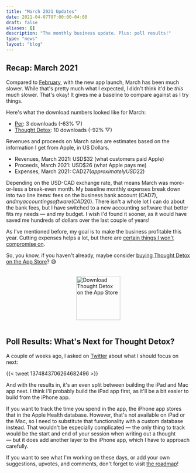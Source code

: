 ```yaml
---
title: "March 2021 Updates"
date: 2021-04-07T07:00:00-04:00
draft: false
aliases: []
description: "The monthly business update. Plus: poll results!"
type: "news"
layout: "blog"
---
```


## Recap: March 2021

Compared to [February][feb2021], with the new app launch, March has been much slower. While that's pretty much what I expected, I didn't think it'd be _this_ much slower. That's okay! It gives me a baseline to compare against as I try things.

Here's what the download numbers looked like for March:

- [Per][per]: 3 downloads (-63% ▽)
- [Thought Detox][thoughtdetox]: 10 downloads (-92% ▽)

Revenues and proceeds on March sales are estimates based on the information I get from Apple, in US Dollars.

- Revenues, March 2021: USD$32 (what customers paid Apple)
- Proceeds, March 2021: USD$26 (what Apple pays me)
- Expenses, March 2021: CAD$27 (approximately USD$22)

Depending on the USD-CAD exchange rate, that means March was more-or-less a break-even month. My baseline monthly expenses break down into two line items: fees on the business bank account (CAD$7), and my accounting software (CAD$20). There isn't a whole lot I can do about the bank fees, but I have switched to a new accounting software that better fits my needs — and my budget. I wish I'd found it sooner, as it would have saved me hundreds of dollars over the last couple of years!

As I've mentioned before, my goal is to make the business profitable this year. Cutting expenses helps a lot, but there are [certain things I won't compromise on][kindbusiness].

So, you know, if you haven't already, maybe consider [buying Thought Detox on the App Store][tdappstore]? 😅

<br>
<a href="https://apps.apple.com/us/app/thought-detox/id1534491093/"><img src="https://droppedbits.com/images/appstore-black.svg" alt="Download Thought Detox on the App Store" width="120px" style="display: block; margin: 0 auto; width: 120px;" /></a>
<br>

## Poll Results: What's Next for Thought Detox?

A couple of weeks ago, I asked on [Twitter][tdtwitter] about what I should focus on next:

{{< tweet 1374843706264682496 >}}

And with the results in, it's an even split between building the iPad and Mac app next. I think I'll probably build the iPad app first, as it'll be a bit easier to build from the iPhone app.

If you want to track the time you spend in the app, the iPhone app stores that in the Apple Health database. However, that's not available on iPad or the Mac, so I need to substitute that functionality with a custom database instead. That wouldn't be especially complicated — the only thing to track would be the start and end of your session when writing out a thought — but it does add another layer to the iPhone app, which I have to approach carefully.

If you want to see what I'm working on these days, or add your own suggestions, upvotes, and comments, don't forget to visit [the roadmap][roadmap]!

<!--links-->
[feb2021]: /news/2021/03/03/february-2021-updates/
[per]: https://droppedbits.com/apps/per/
[thoughtdetox]: https://thoughtdetox.app/
[kindbusiness]: /news/2021/03/17/kind-of-business/
[tdappstore]: https://apps.apple.com/app/thought-detox/id1534491093
[tdtwitter]: https://twitter.com/ThoughtDetoxApp/
[roadmap]: https://thoughtdetox.app/roadmap